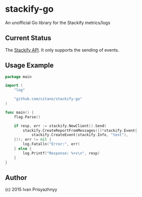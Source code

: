 # stackify-go
An unofficial Go library for the Stackify metrics/logs

## Current Status
The [Stackify API](https://github.com/stackify/stackify-api/blob/master/endpoints/). It only supports the sending of events.

## Usage Example

```go
package main

import (
	"log"

	"github.com/sitano/stackify-go"
)

func main() {
	flag.Parse()

	if resp, err := stackify.NewClient().Send(
		stackify.CreateReportFromMessages([]*stackify.Event{
			stackify.CreateEvent(stackify.Info, "test"),
	})); err != nil {
		log.Fatalln("Error:", err)
	} else {
		log.Printf("Response: %+v\n", resp)
	}
}

```

## Author
(c) 2015 Ivan Prisyazhnyy
